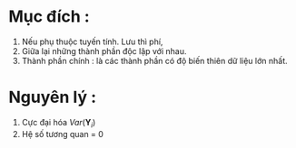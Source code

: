 <script type="text/javascript"  src="http://cdn.mathjax.org/mathjax/latest/MathJax.js?config=TeX-AMS-MML_HTMLorMML">  
</script>
# Mục đích :
1. Nếu phụ thuộc tuyến tính. Lưu thì phí,
2. Giữa lại những thành phần độc lập với nhau.
3. Thành phần chính : là các thành phần có độ biến thiên dữ liệu lớn nhất.
# Nguyên lý :
1. Cực đại hóa $Var(\mathbf{Y}_i)$
2. Hệ số tương quan = 0

<!--stackedit_data:
eyJoaXN0b3J5IjpbMTIxMjgzMDgyMF19
-->